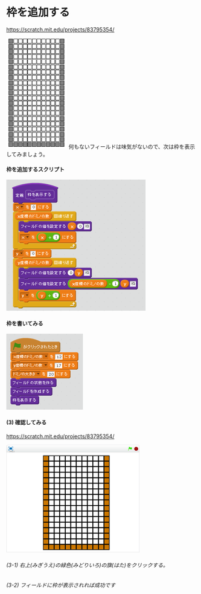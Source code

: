 # 枠を追加する

https://scratch.mit.edu/projects/83795354/

![](board_2.png)
何もないフィールドは味気がないので、次は枠を表示してみましょう。


#### 枠を追加するスクリプト

![](script_create_frame.png)


#### 枠を書いてみる

![](script_create_main.png)


#### (3) 確認してみる

https://scratch.mit.edu/projects/83795354/

![](test.png)


###### (3-1) 右上(みぎうえ)の緑色(みどりいろ)の旗(はた)をクリックする。

###### (3-2) フィールドに枠が表示されれば成功です

